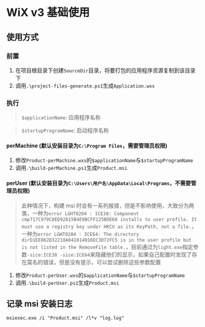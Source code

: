 # WiX v3 基础使用

## 使用方式

### 前置

1. 在项目根目录下创建`SourceDir`目录，将要打包的应用程序资源复制到该目录下
2. 调用`.\project-files-generate.ps1`生成`Application.wxs`

### 执行

> `$applicationName`: 应用程序名称

> `$startupProgramName`: 启动程序名称

#### perMachine (默认安装目录为`C:\Program Files`，需要管理员权限)

1. 修改`Product-perMachine.wxs`的`$applicationName`与`$startupProgramName`
2. 调用`.\build-perMachine.ps1`生成`Product.msi`

#### perUser (默认安装目录为`C:\Users\用户名\AppData\Local\Programs`，不需要管理员权限)

> 此种情况下，构建 msi 时会有一系列报错，但是不影响使用，大致分为两类，一种为`error LGHT0204 : ICE38: Component cmp717C970C8ED92815B4E9BCFF225BDE68 installs to user profile. It must use a registry key under HKCU as its KeyPath, not a file.`，一种为`error LGHT0204 : ICE64: The directory dirD1EE862D32218A041814016EC3D72FC5 is in the user profile but is not listed in the RemoveFile table.`，目前通过为`light.exe`指定参数`-sice:ICE38 -sice:ICE64`来隐藏他们的显示，如果自己配置时发现了存在莫名的错误，但是没有提示，可以尝试删除这些参数配置

1. 修改`Product-perUser.wxs`的`$applicationName`与`$startupProgramName`
2. 调用`.\build-perUser.ps1`生成`Product.msi`

## 记录 msi 安装日志
```
msiexec.exe /i "Product.msi" /l*v "log.log"
```